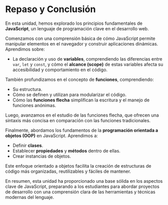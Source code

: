 # Repaso y Conclusión

En esta unidad, hemos explorado los principios fundamentales de **JavaScript**, un lenguaje de programación clave en el desarrollo web.

Comenzamos con una comprensión básica de cómo JavaScript permite manipular elementos en el navegador y construir aplicaciones dinámicas. Aprendimos sobre:

- La declaración y uso de **variables**, comprendiendo las diferencias entre `var`, `let` y `const`, y cómo el **alcance (scope)** de estas variables afecta su accesibilidad y comportamiento en el código.

También profundizamos en el concepto de **funciones**, comprendiendo:

- Su estructura.
- Cómo se definen y utilizan para modularizar el código.
- Cómo las **funciones flecha** simplifican la escritura y el manejo de funciones anónimas.

Luego, avanzamos en el estudio de las funciones flecha, que ofrecen una sintaxis más concisa en comparación con las funciones tradicionales.

Finalmente, abordamos los fundamentos de la **programación orientada a objetos (OOP)** en JavaScript. Aprendimos a:

- Definir **clases**.
- Establecer **propiedades** y **métodos** dentro de ellas.
- Crear instancias de objetos.

Este enfoque orientado a objetos facilita la creación de estructuras de código más organizadas, reutilizables y fáciles de mantener.

En resumen, esta unidad ha proporcionado una base sólida en los aspectos clave de JavaScript, preparando a los estudiantes para abordar proyectos de desarrollo con una comprensión clara de las herramientas y técnicas modernas del lenguaje.
